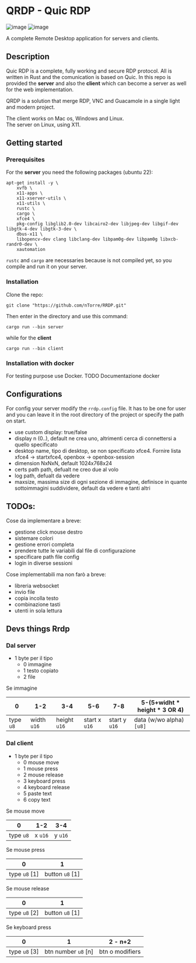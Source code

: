 # QRDP - Quic RDP

![image]({https://img.shields.io/badge/Rust-000000?style=for-the-badge&logo=rust&logoColor=white})
![image]({https://img.shields.io/badge/Docker-2CA5E0?style=for-the-badge&logo=docker&logoColor=white})

A complete Remote Desktop application for servers and clients.

## Description

Quic RDP is a complete, fully working and secure RDP protocol. All is written in Rust and the comunication is based on Quic. In this repo is provided the **server** and also the **client** which can become a server as well for the web implementation.

QRDP is a solution that merge RDP, VNC and Guacamole in a single light and modern project.

The client works on Mac os, Windows and Linux. \
The server on Linux, using X11.

## Getting started

### Prerequisites

For the **server** you need the following packages (ubuntu 22):
```
apt-get install -y \
    xvfb \
    x11-apps \
    x11-xserver-utils \
    x11-utils \
    rustc \
    cargo \
    xfce4 \
    pkg-config libglib2.0-dev libcairo2-dev libjpeg-dev libgif-dev libgtk-4-dev libgtk-3-dev \
    dbus-x11 \
    libopencv-dev clang libclang-dev libpam0g-dev libpam0g libxcb-randr0-dev \
    xautomation
```

`rustc` and `cargo` are necessaries because is not compiled yet, so you compile and run it on your server.

### Installation

Clone the repo:

```
git clone "https://github.com/nTorre/RRDP.git"
```

Then enter in the directory and use this command:

```
cargo run --bin server
```

while for the **client**
```
cargo run --bin client
```

### Installation with docker

For testing purpose use Docker. TODO Documentazione docker

## Configurations

For config your server modify the `rrdp.config` file. It has to be one for user and you can leave it in the root directory of the project or specify the path on start.

- use custom display: true/false
- display n (0..), default ne crea uno, altrimenti cerca di connettersi a quello specificato
- desktop name, tipo di desktop, se non specificato xfce4. Fornire lista xfce4 -> startxfce4, openbox -> openbox-session
- dimension NxNxN, default 1024x768x24
- certs path path, defualt ne creo due al volo
- log path, defualt da vedere
- maxsize, massima size di ogni sezione di immagine, definisce in quante sottoimmagini suddividere, default da vedere
e tanti altri

## TODOs:

Cose da implementare a breve:
- gestione click mouse destro
- sistemare colori
- gestione errori completa
- prendere tutte le variabili dal file di configurazione
- specificare path file config
- login in diverse sessioni

Cose implementabili ma non farò a breve:
- libreria websocket
- invio file
- copia incolla testo
- combinazione tasti
- utenti in sola lettura


## Devs things Rrdp
### Dal server
- 1 byte per il tipo
    - 0 immagine
    - 1 testo copiato
    - 2 file 


Se immagine

| 0    | 1-2 | 3-4 | 5-6 | 7-8| 5-(5+widht * height * 3 OR 4) |
|------|-----|-----|-|-|-|
| type `u8`| width `u16` | height `u16`| start x `u16`| start y `u16`| data (w/wo alpha) `[u8]`|


### Dal client

- 1 byte per il tipo
    - 0 mouse move
    - 1 mouse press
    - 2 mouse release
    - 3 keyboard press
    - 4 keyboard release
    - 5 paste text
    - 6 copy text

Se mouse move

| 0         | 1-2     | 3-4     |
|-----------|---------|---------|
| type `u8` | x `u16` | y `u16` |

Se mouse press

| 0             | 1               |
|---------------|-----------------|
| type `u8` [1] | button `u8` [1] |

Se mouse release

| 0             | 1               |
|---------------|-----------------|
| type `u8` [2] | button `u8` [1] |

Se keyboard press

| 0             | 1                   | 2 - n+2         |
|---------------|---------------------|-----------------|
| type `u8` [3] | btn number `u8` [n] | btn o modifiers |

